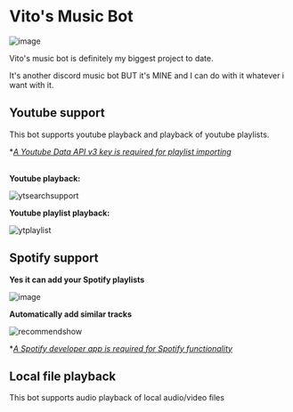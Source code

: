 # Vito's Music Bot
![image](https://user-images.githubusercontent.com/73427833/166977719-7c24f2a8-5cbe-40ee-b614-76a642f7e279.png)

Vito's music bot is definitely my biggest project to date.

It's another discord music bot BUT it's MINE and I can do with it whatever i want with it.

<h2>Youtube support</h2>
This bot supports youtube playback and playback of youtube playlists.

**<a href="https://developers.google.com/youtube/v3/getting-started" target="_blank">A Youtube Data API v3 key is required for playlist importing</a>*
<br></br>

**Youtube playback:**

![ytsearchsupport](https://user-images.githubusercontent.com/73427833/170981276-9c2f858d-8733-4a15-8657-7495d8f7a8c2.png)

**Youtube playlist playback:**

![ytplaylist](https://user-images.githubusercontent.com/73427833/170981633-7055a6ff-6b02-457a-86b0-8ba872df2cc3.png)

<h2>Spotify support</h2>

**Yes it can add your Spotify playlists**

![image](https://user-images.githubusercontent.com/73427833/188832210-19447648-8151-4220-912f-49d842ee7572.png)

**Automatically add similar tracks**

![recommendshow](https://user-images.githubusercontent.com/73427833/188836624-77bcb72e-4f50-490f-8da1-4d19fb0a1736.gif)

**<a href="https://developer.spotify.com/dashboard/applications" target="_blank">A Spotify developer app is required for Spotify functionality</a>*





<h2>Local file playback</h2>

This bot supports audio playback of local audio/video files
  

